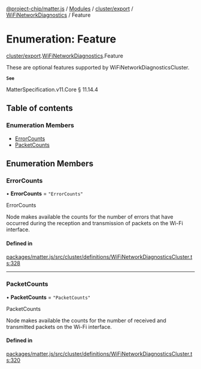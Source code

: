 [@project-chip/matter.js](../README.md) / [Modules](../modules.md) / [cluster/export](../modules/cluster_export.md) / [WiFiNetworkDiagnostics](../modules/cluster_export.WiFiNetworkDiagnostics.md) / Feature

# Enumeration: Feature

[cluster/export](../modules/cluster_export.md).[WiFiNetworkDiagnostics](../modules/cluster_export.WiFiNetworkDiagnostics.md).Feature

These are optional features supported by WiFiNetworkDiagnosticsCluster.

**`See`**

MatterSpecification.v11.Core § 11.14.4

## Table of contents

### Enumeration Members

- [ErrorCounts](cluster_export.WiFiNetworkDiagnostics.Feature.md#errorcounts)
- [PacketCounts](cluster_export.WiFiNetworkDiagnostics.Feature.md#packetcounts)

## Enumeration Members

### ErrorCounts

• **ErrorCounts** = ``"ErrorCounts"``

ErrorCounts

Node makes available the counts for the number of errors that have occurred during the reception and
transmission of packets on the Wi-Fi interface.

#### Defined in

[packages/matter.js/src/cluster/definitions/WiFiNetworkDiagnosticsCluster.ts:328](https://github.com/project-chip/matter.js/blob/c0d55745d5279e16fdfaa7d2c564daa31e19c627/packages/matter.js/src/cluster/definitions/WiFiNetworkDiagnosticsCluster.ts#L328)

___

### PacketCounts

• **PacketCounts** = ``"PacketCounts"``

PacketCounts

Node makes available the counts for the number of received and transmitted packets on the Wi-Fi interface.

#### Defined in

[packages/matter.js/src/cluster/definitions/WiFiNetworkDiagnosticsCluster.ts:320](https://github.com/project-chip/matter.js/blob/c0d55745d5279e16fdfaa7d2c564daa31e19c627/packages/matter.js/src/cluster/definitions/WiFiNetworkDiagnosticsCluster.ts#L320)
